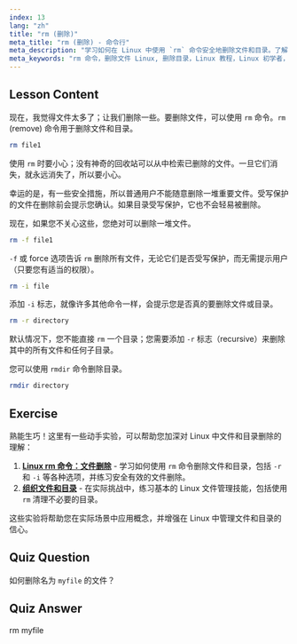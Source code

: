 ```yaml
---
index: 13
lang: "zh"
title: "rm (删除)"
meta_title: "rm (删除) - 命令行"
meta_description: "学习如何在 Linux 中使用 `rm` 命令安全地删除文件和目录。了解 -f、-i、-r 和 rmdir 等选项。开始您的 Linux 之旅！"
meta_keywords: "rm 命令，删除文件 Linux, 删除目录，Linux 教程，Linux 初学者，rmdir, Linux 指南"
---
```


## Lesson Content

现在，我觉得文件太多了；让我们删除一些。要删除文件，可以使用 `rm` 命令。`rm` (remove) 命令用于删除文件和目录。

```bash
rm file1
```

使用 `rm` 时要小心；没有神奇的回收站可以从中检索已删除的文件。一旦它们消失，就永远消失了，所以要小心。

幸运的是，有一些安全措施，所以普通用户不能随意删除一堆重要文件。受写保护的文件在删除前会提示您确认。如果目录受写保护，它也不会轻易被删除。

现在，如果您不关心这些，您绝对可以删除一堆文件。

```bash
rm -f file1
```

`-f` 或 force 选项告诉 `rm` 删除所有文件，无论它们是否受写保护，而无需提示用户（只要您有适当的权限）。

```bash
rm -i file
```

添加 `-i` 标志，就像许多其他命令一样，会提示您是否真的要删除文件或目录。

```bash
rm -r directory
```

默认情况下，您不能直接 `rm` 一个目录；您需要添加 `-r` 标志（recursive）来删除其中的所有文件和任何子目录。

您可以使用 `rmdir` 命令删除目录。

```bash
rmdir directory
```

## Exercise

熟能生巧！这里有一些动手实验，可以帮助您加深对 Linux 中文件和目录删除的理解：

1. **[Linux rm 命令：文件删除](https://labex.io/zh/labs/linux-linux-rm-command-file-removing-209741)** - 学习如何使用 `rm` 命令删除文件和目录，包括 `-r` 和 `-i` 等各种选项，并练习安全有效的文件删除。
2. **[组织文件和目录](https://labex.io/zh/labs/linux-organizing-files-and-directories-387877)** - 在实际挑战中，练习基本的 Linux 文件管理技能，包括使用 `rm` 清理不必要的目录。

这些实验将帮助您在实际场景中应用概念，并增强在 Linux 中管理文件和目录的信心。

## Quiz Question

如何删除名为 `myfile` 的文件？

## Quiz Answer

rm myfile
